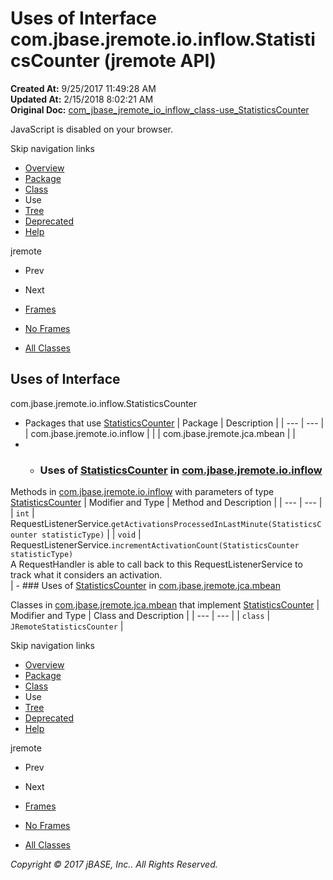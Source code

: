 # Uses of Interface com.jbase.jremote.io.inflow.StatisticsCounter (jremote   API)

**Created At:** 9/25/2017 11:49:28 AM  
**Updated At:** 2/15/2018 8:02:21 AM  
**Original Doc:** [com_jbase_jremote_io_inflow_class-use_StatisticsCounter](https://docs.jbase.com/39257-class-use/com_jbase_jremote_io_inflow_class-use_StatisticsCounter)  

<!--<br>    try {<br>        if (location.href.indexOf('is-external=true') == -1) {<br>            parent.document.title="Uses of Interface com.jbase.jremote.io.inflow.StatisticsCounter (jremote   API)";<br>        }<br>    }<br>    catch(err) {<br>    }<br>//-->
JavaScript is disabled on your browser.

Skip navigation links

- [Overview](../../../../../../overview-summary.html)
- [Package](/39256-inflow/com_jbase_jremote_io_inflow_package-summary)
- [Class](/39256-inflow/com_jbase_jremote_io_inflow_StatisticsCounter "interface in com.jbase.jremote.io.inflow")
- Use
- [Tree](/39256-inflow/com_jbase_jremote_io_inflow_package-tree)
- [Deprecated](../../../../../../deprecated-list.html)
- [Help](../../../../../../help-doc.html)


jremote <br>

- Prev
- Next


- [Frames](../../../../../../index.html?com/jbase/jremote/io/inflow/class-use//39257-class-use/com_jbase_jremote_io_inflow_class-use_StatisticsCounter)
- [No Frames](/39257-class-use/com_jbase_jremote_io_inflow_class-use_StatisticsCounter)


- [All Classes](../../../../../../allclasses-noframe.html)


<!--<br>  allClassesLink = document.getElementById("allclasses\_navbar\_top");<br>  if(window==top) {<br>    allClassesLink.style.display = "block";<br>  }<br>  else {<br>    allClassesLink.style.display = "none";<br>  }<br>  //-->

## Uses of Interface
com.jbase.jremote.io.inflow.StatisticsCounter

- Packages that use [StatisticsCounter](/39256-inflow/com_jbase_jremote_io_inflow_StatisticsCounter "interface in com.jbase.jremote.io.inflow") | Package | Description |
| --- | --- |
| com.jbase.jremote.io.inflow |   |
| com.jbase.jremote.jca.mbean |   |
- - ### Uses of [StatisticsCounter](/39256-inflow/com_jbase_jremote_io_inflow_StatisticsCounter "interface in com.jbase.jremote.io.inflow") in [com.jbase.jremote.io.inflow](/39256-inflow/com_jbase_jremote_io_inflow_package-summary)


Methods in [com.jbase.jremote.io.inflow](/39256-inflow/com_jbase_jremote_io_inflow_package-summary) with parameters of type [StatisticsCounter](/39256-inflow/com_jbase_jremote_io_inflow_StatisticsCounter "interface in com.jbase.jremote.io.inflow") | Modifier and Type | Method and Description |
| --- | --- |
| `int` | RequestListenerService.`getActivationsProcessedInLastMinute(StatisticsCounter statisticType)`  |
| `void` | RequestListenerService.`incrementActivationCount(StatisticsCounter statisticType)`<br>A RequestHandler is able to call back to this RequestListenerService to<br> track what it considers an activation.<br> |
    - ### Uses of [StatisticsCounter](/39256-inflow/com_jbase_jremote_io_inflow_StatisticsCounter "interface in com.jbase.jremote.io.inflow") in [com.jbase.jremote.jca.mbean](/39266-mbean/com_jbase_jremote_jca_mbean_package-summary)


Classes in [com.jbase.jremote.jca.mbean](/39266-mbean/com_jbase_jremote_jca_mbean_package-summary) that implement [StatisticsCounter](/39256-inflow/com_jbase_jremote_io_inflow_StatisticsCounter "interface in com.jbase.jremote.io.inflow") | Modifier and Type | Class and Description |
| --- | --- |
| `class` | `JRemoteStatisticsCounter`  |

Skip navigation links

- [Overview](../../../../../../overview-summary.html)
- [Package](/39256-inflow/com_jbase_jremote_io_inflow_package-summary)
- [Class](/39256-inflow/com_jbase_jremote_io_inflow_StatisticsCounter "interface in com.jbase.jremote.io.inflow")
- Use
- [Tree](/39256-inflow/com_jbase_jremote_io_inflow_package-tree)
- [Deprecated](../../../../../../deprecated-list.html)
- [Help](../../../../../../help-doc.html)


jremote <br>

- Prev
- Next


- [Frames](../../../../../../index.html?com/jbase/jremote/io/inflow/class-use//39257-class-use/com_jbase_jremote_io_inflow_class-use_StatisticsCounter)
- [No Frames](/39257-class-use/com_jbase_jremote_io_inflow_class-use_StatisticsCounter)


- [All Classes](../../../../../../allclasses-noframe.html)


<!--<br>  allClassesLink = document.getElementById("allclasses\_navbar\_bottom");<br>  if(window==top) {<br>    allClassesLink.style.display = "block";<br>  }<br>  else {<br>    allClassesLink.style.display = "none";<br>  }<br>  //-->

*Copyright © 2017 jBASE, Inc.. All Rights Reserved.*
